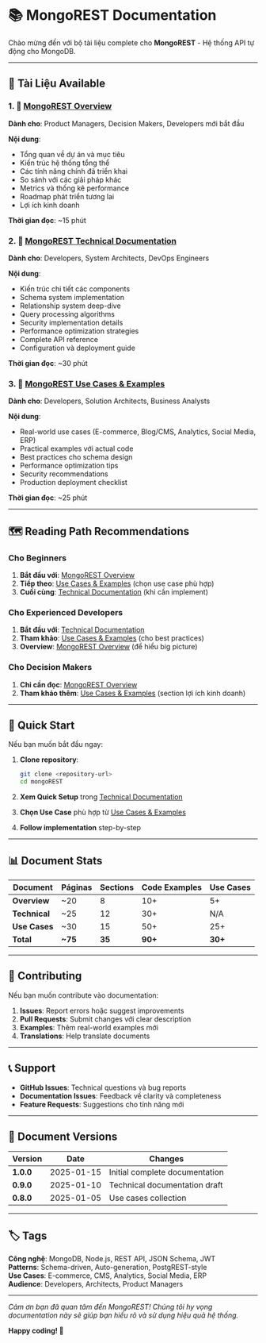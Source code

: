# 📚 MongoREST Documentation

Chào mừng đến với bộ tài liệu complete cho **MongoREST** - Hệ thống API tự động cho MongoDB.

---

## 📖 Tài Liệu Available

### 1. 🎯 [MongoREST Overview](./MongoREST-Overview.md)
**Dành cho**: Product Managers, Decision Makers, Developers mới bắt đầu

**Nội dung**:
- Tổng quan về dự án và mục tiêu
- Kiến trúc hệ thống tổng thể
- Các tính năng chính đã triển khai
- So sánh với các giải pháp khác
- Metrics và thống kê performance
- Roadmap phát triển tương lai
- Lợi ích kinh doanh

**Thời gian đọc**: ~15 phút

### 2. 🔧 [MongoREST Technical Documentation](./MongoREST-Technical.md)
**Dành cho**: Developers, System Architects, DevOps Engineers

**Nội dung**:
- Kiến trúc chi tiết các components
- Schema system implementation  
- Relationship system deep-dive
- Query processing algorithms
- Security implementation details
- Performance optimization strategies
- Complete API reference
- Configuration và deployment guide

**Thời gian đọc**: ~30 phút

### 3. 💼 [MongoREST Use Cases & Examples](./MongoREST-UseCases.md)
**Dành cho**: Developers, Solution Architects, Business Analysts

**Nội dung**:
- Real-world use cases (E-commerce, Blog/CMS, Analytics, Social Media, ERP)
- Practical examples với actual code
- Best practices cho schema design
- Performance optimization tips
- Security recommendations
- Production deployment checklist

**Thời gian đọc**: ~25 phút

---

## 🗺️ Reading Path Recommendations

### Cho Beginners
1. **Bắt đầu với**: [MongoREST Overview](./MongoREST-Overview.md)
2. **Tiếp theo**: [Use Cases & Examples](./MongoREST-UseCases.md) (chọn use case phù hợp)
3. **Cuối cùng**: [Technical Documentation](./MongoREST-Technical.md) (khi cần implement)

### Cho Experienced Developers
1. **Bắt đầu với**: [Technical Documentation](./MongoREST-Technical.md)
2. **Tham khảo**: [Use Cases & Examples](./MongoREST-UseCases.md) (cho best practices)
3. **Overview**: [MongoREST Overview](./MongoREST-Overview.md) (để hiểu big picture)

### Cho Decision Makers
1. **Chỉ cần đọc**: [MongoREST Overview](./MongoREST-Overview.md)
2. **Tham khảo thêm**: [Use Cases & Examples](./MongoREST-UseCases.md) (section lợi ích kinh doanh)

---

## 🚀 Quick Start

Nếu bạn muốn bắt đầu ngay:

1. **Clone repository**:
   ```bash
   git clone <repository-url>
   cd mongoREST
   ```

2. **Xem Quick Setup** trong [Technical Documentation](./MongoREST-Technical.md#installation-guide)

3. **Chọn Use Case** phù hợp từ [Use Cases & Examples](./MongoREST-UseCases.md)

4. **Follow implementation** step-by-step

---

## 📊 Document Stats

| Document | Páginas | Sections | Code Examples | Use Cases |
|----------|---------|----------|---------------|-----------|
| **Overview** | ~20 | 8 | 10+ | 5+ |
| **Technical** | ~25 | 12 | 30+ | N/A |
| **Use Cases** | ~30 | 15 | 50+ | 25+ |
| **Total** | **~75** | **35** | **90+** | **30+** |

---

## 🤝 Contributing

Nếu bạn muốn contribute vào documentation:

1. **Issues**: Report errors hoặc suggest improvements
2. **Pull Requests**: Submit changes với clear description
3. **Examples**: Thêm real-world examples mới
4. **Translations**: Help translate documents

---

## 📞 Support

- **GitHub Issues**: Technical questions và bug reports
- **Documentation Issues**: Feedback về clarity và completeness
- **Feature Requests**: Suggestions cho tính năng mới

---

## 📝 Document Versions

| Version | Date | Changes |
|---------|------|---------|
| **1.0.0** | 2025-01-15 | Initial complete documentation |
| **0.9.0** | 2025-01-10 | Technical documentation draft |
| **0.8.0** | 2025-01-05 | Use cases collection |

---

## 🏷️ Tags

**Công nghệ**: MongoDB, Node.js, REST API, JSON Schema, JWT  
**Patterns**: Schema-driven, Auto-generation, PostgREST-style  
**Use Cases**: E-commerce, CMS, Analytics, Social Media, ERP  
**Audience**: Developers, Architects, Product Managers  

---

*Cảm ơn bạn đã quan tâm đến MongoREST! Chúng tôi hy vọng documentation này sẽ giúp bạn hiểu rõ và sử dụng hiệu quả hệ thống.*

**Happy coding! 🚀**
